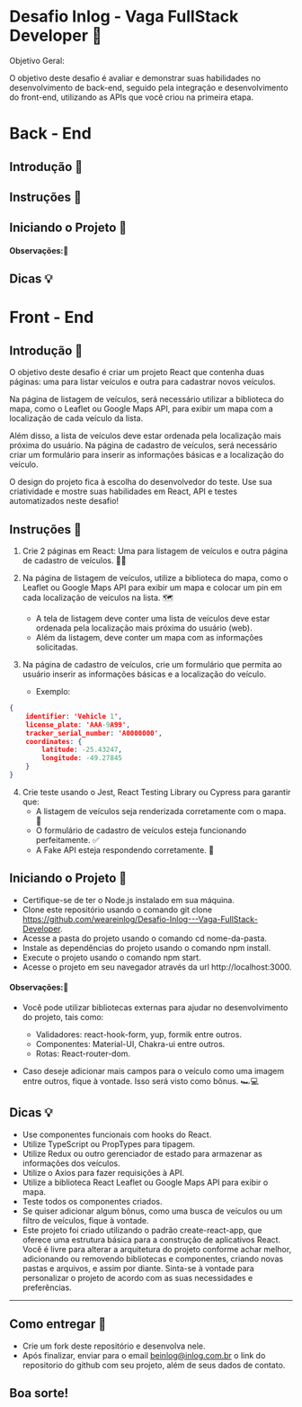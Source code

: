 # Desafio Inlog - Vaga FullStack Developer 🚀

Objetivo Geral:

O objetivo deste desafio é avaliar e demonstrar suas habilidades no desenvolvimento de back-end, seguido pela integração e desenvolvimento do front-end, utilizando as APIs que você criou na primeira etapa.

# Back - End

## Introdução 📜

## Instruções 📝

## Iniciando o Projeto 🚀

#### Observações:🌟

## Dicas 💡

# Front - End

## Introdução 📜
O objetivo deste desafio é criar um projeto React que contenha duas páginas: uma para listar veículos e outra para cadastrar novos veículos. 

Na página de listagem de veículos, será necessário utilizar a biblioteca do mapa, como o Leaflet ou Google Maps API, para exibir um mapa com a localização de cada veículo da lista.

Além disso, a lista de veículos deve estar ordenada pela localização mais próxima do usuário. Na página de cadastro de veículos, será necessário criar um formulário para inserir as informações básicas e a localização do veículo. 

O design do projeto fica à escolha do desenvolvedor do teste. Use sua criatividade e mostre suas habilidades em React, API e testes automatizados neste desafio!

## Instruções 📝
1. Crie 2 páginas em React: Uma para listagem de veículos e outra página de cadastro de veículos. 🚗📝

2. Na página de listagem de veículos, utilize a biblioteca do mapa, como o Leaflet ou Google Maps API para exibir um mapa e colocar um pin em cada localização de veículos na lista. 🗺️
    - A tela de listagem deve conter uma lista de veículos deve estar ordenada pela localização mais próxima do usuário (web).
    - Além da listagem, deve conter um mapa com as informações solicitadas.

3. Na página de cadastro de veículos, crie um formulário que permita ao usuário inserir as informações básicas e a localização do veículo.
   - Exemplo:
```json
{
    identifier: 'Vehicle 1',
    license_plate: 'AAA-9A99',
    tracker_serial_number: 'A0000000',
    coordinates: {
        latitude: -25.43247,
        longitude: -49.27845
    } 
}
```

4. Crie teste usando o Jest, React Testing Library ou Cypress para garantir que:
   - A listagem de veículos seja renderizada corretamente com o mapa. 🧭
   - O formulário de cadastro de veículos esteja funcionando perfeitamente. ✅
   - A Fake API esteja respondendo corretamente. 📡

## Iniciando o Projeto 🚀
- Certifique-se de ter o Node.js instalado em sua máquina.
- Clone este repositório usando o comando git clone https://github.com/weareinlog/Desafio-Inlog---Vaga-FullStack-Developer.
- Acesse a pasta do projeto usando o comando cd nome-da-pasta.
- Instale as dependências do projeto usando o comando npm install.
- Execute o projeto usando o comando npm start.
- Acesse o projeto em seu navegador através da url http://localhost:3000.

#### Observações:🌟
- Você pode utilizar bibliotecas externas para ajudar no desenvolvimento do projeto, tais como:
    - Validadores: react-hook-form, yup, formik entre outros.
    - Componentes: Material-UI, Chakra-ui entre outros.
    - Rotas: React-router-dom.

- Caso deseje adicionar mais campos para o veículo como uma imagem entre outros, fique à vontade. Isso será visto como bônus. 🏎️💻


## Dicas 💡

- Use componentes funcionais com hooks do React.
- Utilize TypeScript ou PropTypes para tipagem.
- Utilize Redux ou outro gerenciador de estado para armazenar as informações dos veículos.
- Utilize o Axios para fazer requisições à API.
- Utilize a biblioteca React Leaflet ou Google Maps API para exibir o mapa.
- Teste todos os componentes criados.
- Se quiser adicionar algum bônus, como uma busca de veículos ou um filtro de veículos, fique à vontade.
- Este projeto foi criado utilizando o padrão create-react-app, que oferece uma estrutura básica para a construção de aplicativos React. Você é livre para alterar a arquitetura do projeto conforme achar melhor, adicionando ou removendo bibliotecas e componentes, criando novas pastas e arquivos, e assim por diante. Sinta-se à vontade para personalizar o projeto de acordo com as suas necessidades e preferências.

---

## Como entregar 📨

- Crie um fork deste repositório e desenvolva nele.
- Após finalizar, enviar para o email beinlog@inlog.com.br o link do repositorio do github com seu projeto, além de seus dados de contato.

## Boa sorte!